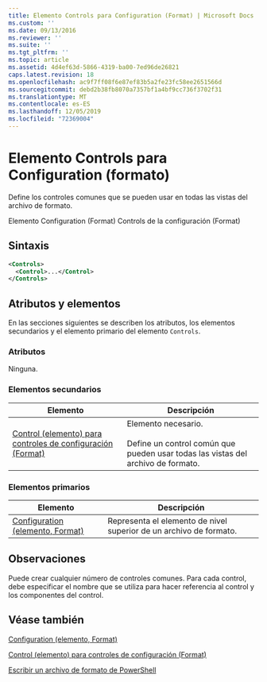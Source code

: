```yaml
---
title: Elemento Controls para Configuration (Format) | Microsoft Docs
ms.custom: ''
ms.date: 09/13/2016
ms.reviewer: ''
ms.suite: ''
ms.tgt_pltfrm: ''
ms.topic: article
ms.assetid: 4d4ef63d-5866-4319-ba00-7ed96de26821
caps.latest.revision: 18
ms.openlocfilehash: ac9f7ff08f6e87ef83b5a2fe23fc58ee2651566d
ms.sourcegitcommit: debd2b38fb8070a7357bf1a4bf9cc736f3702f31
ms.translationtype: MT
ms.contentlocale: es-ES
ms.lasthandoff: 12/05/2019
ms.locfileid: "72369004"
---
```

# <a name="controls-element-for-configuration-format"></a>Elemento Controls para Configuration (formato)

Define los controles comunes que se pueden usar en todas las vistas del archivo de formato.

Elemento Configuration (Format) Controls de la configuración (Format)

## <a name="syntax"></a>Sintaxis

```xml
<Controls>
  <Control>...</Control>
</Controls>
```

## <a name="attributes-and-elements"></a>Atributos y elementos

En las secciones siguientes se describen los atributos, los elementos secundarios y el elemento primario del elemento `Controls`.

### <a name="attributes"></a>Atributos

Ninguna.

### <a name="child-elements"></a>Elementos secundarios

|Elemento|Descripción|
|-------------|-----------------|
|[Control (elemento) para controles de configuración (Format)](./control-element-for-controls-for-configuration-format.md)|Elemento necesario.<br /><br /> Define un control común que pueden usar todas las vistas del archivo de formato.|

### <a name="parent-elements"></a>Elementos primarios

|Elemento|Descripción|
|-------------|-----------------|
|[Configuration (elemento, Format)](./configuration-element-format.md)|Representa el elemento de nivel superior de un archivo de formato.|

## <a name="remarks"></a>Observaciones

Puede crear cualquier número de controles comunes. Para cada control, debe especificar el nombre que se utiliza para hacer referencia al control y los componentes del control.

## <a name="see-also"></a>Véase también

[Configuration (elemento, Format)](./configuration-element-format.md)

[Control (elemento) para controles de configuración (Format)](./control-element-for-controls-for-configuration-format.md)

[Escribir un archivo de formato de PowerShell](./writing-a-powershell-formatting-file.md)
